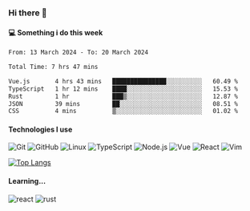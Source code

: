 ### Hi there 👋

#### 💻 Something i do this week

<!--START_SECTION:waka-->

```txt
From: 13 March 2024 - To: 20 March 2024

Total Time: 7 hrs 47 mins

Vue.js       4 hrs 43 mins   ███████████████░░░░░░░░░░   60.49 %
TypeScript   1 hr 12 mins    ████░░░░░░░░░░░░░░░░░░░░░   15.53 %
Rust         1 hr            ███▒░░░░░░░░░░░░░░░░░░░░░   12.87 %
JSON         39 mins         ██░░░░░░░░░░░░░░░░░░░░░░░   08.51 %
CSS          4 mins          ▒░░░░░░░░░░░░░░░░░░░░░░░░   01.02 %
```

<!--END_SECTION:waka-->


#### Technologies I use
![Git](https://img.shields.io/badge/-Git-222222?style=flat&logo=git&logoColor=F05032)
![GitHub](https://img.shields.io/badge/-GitHub-181717?style=flat&logo=github)
![Linux](https://img.shields.io/badge/-Linux-222222?style=flat&logo=linux&logoColor=FCC624)
![TypeScript](https://img.shields.io/badge/-TypeScript-000000?style=flat&logo=typescript)
![Node.js](https://img.shields.io/badge/-Node.js-222222?style=flat&logo=node.js&logoColor=339933)
![Vue](https://img.shields.io/badge/-Vue-222222?style=flat&logo=Vue.js&logoColor=4FC08D)
![React](https://img.shields.io/badge/-React-222222?style=flat&logo=React&logoColor=blue)
![Vim](https://img.shields.io/badge/-Vim-222222?style=flat&logo=Vim&logoColor=green)

[![Top Langs](https://github-readme-stats.vercel.app/api/top-langs/?username=GodlessLiu&layout=compact)](https://github.com/anuraghazra/github-readme-stats)
#### Learning...
![react](https://img.shields.io/badge/react-18-blue.svg)
![rust](https://img.shields.io/badge/rust-yellow.svg)
